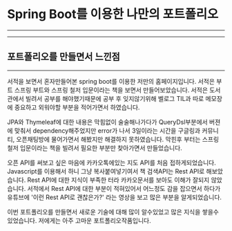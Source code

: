 # Spring Boot를 이용한 나만의 포트폴리오
---
---
## 포트폴리오를 만들면서 느낀점
---
서적을 보면서 혼자만들어본 spring boot를 이용한 저만의 홈페이지입니다.
서적은 부트 스프링 부트와 스프링 철저 입문이라는 책을 보면서 만들어보았습니다.
서적은 도서관에서 빌려서 공부를 해야했기때문에 공부 후 잊지않기위해 벨로그 TIL과 따로 메모장에 중요하고 외워야할 부분을 적어가면서 하였습니다.

JPA와 Thymeleaf에 대한 내용은 막힘없이 술술해나가다가 QueryDsl부분에서 버젼에 맞춰서 dependency해주었지만 error가 나서 3일이라는 시간을 구글링과 커뮤니티, 오픈채팅방에 물어가면서 해봤지만 해결하지 못하였습니다. 막힌후 부터는 스프링 철저 입문이라는 책을 빌려서 필요한 부분만 찾아가면서 만들었습니다.

오픈 API를 써보고 싶은 마음에 카카오톡에있는 지도 API를 처음 접하게되었습니다. Javascript를 이용해서 하니 그냥 복사붙여넣기여서 책 검색API는 Rest API로 해보았습니다. Rest API에 대한 지식이 부족한 터라 카카오문서를 보아도 이해가 잘되지 않았습니다. 서적에서 Rest API에 대한 부분이 적혀있어서 어느정도 감을 잡으면서 하다가 유튜브에 '이런 Rest API로 괜찮은가?' 라는 영상을 보고 많은 부분을 알게되었습니다.

이번 포트폴리오를 만들면서 새로운 기술에 대해 많이 알수있었고 많은 지식을 쌓을수 있었습니다. 저에게는 아주 고마운 포트폴리오작품입니다.
